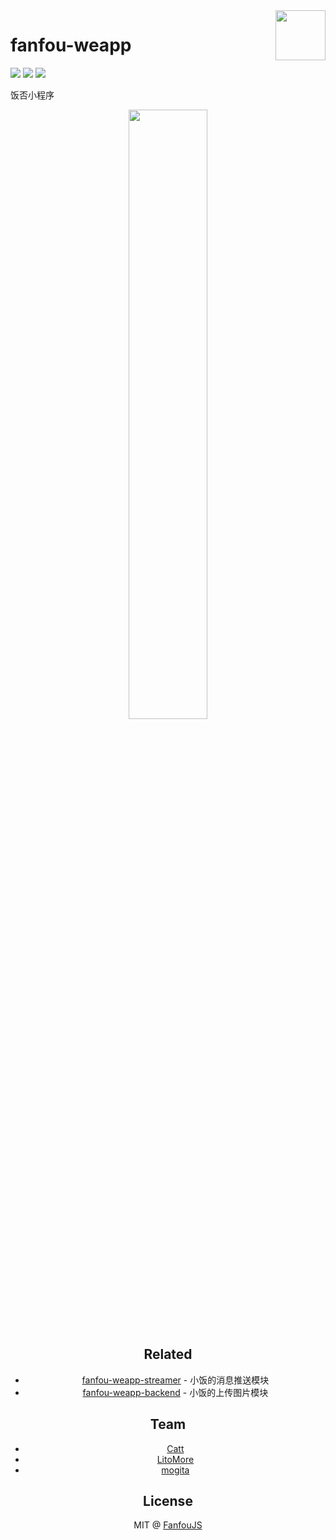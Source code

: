 <img width="80px" height="80px" src="https://raw.githubusercontent.com/fanfoujs/fanfou-weapp/master/logo.png" align="right" />

# fanfou-weapp

[![](https://img.shields.io/travis/fanfoujs/fanfou-weapp/master.svg)](https://travis-ci.org/fanfoujs/fanfou-weapp)
[![](https://img.shields.io/github/license/fanfoujs/fanfou-weapp.svg)](https://github.com/fanfoujs/fanfou-weapp/blob/master/LICENSE)
[![](https://img.shields.io/badge/code_style-standard-brightgreen.svg)](https://standardjs.com)

饭否小程序

<div align="center"><img width="50%" height="50%" src="https://raw.githubusercontent.com/fanfoujs/fanfou-weapp/master/screenshot.png" /></h3>

## Related

- [fanfou-weapp-streamer](https://github.com/fanfoujs/fanfou-weapp-streamer) - 小饭的消息推送模块
- [fanfou-weapp-backend](https://github.com/fanfoujs/fanfou-weapp-backend) - 小饭的上传图片模块

## Team

- [Catt](https://github.com/maundytime)
- [LitoMore](https://github.com/LitoMore)
- [mogita](https://github.com/mogita)

## License

MIT @ [FanfouJS](https://github.com/fanfoujs)

